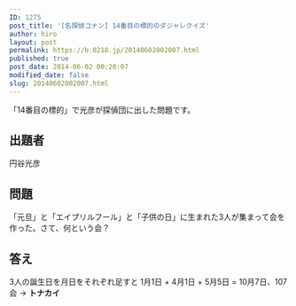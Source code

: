 ```yaml
---
ID: 1275
post_title: '[名探偵コナン] 14番目の標的のダジャレクイズ'
author: hiro
layout: post
permalink: https://b.0218.jp/20140602002007.html
published: true
post_date: 2014-06-02 00:20:07
modified_date: false
slug: 20140602002007.html
---
```

「14番目の標的」で光彦が探偵団に出した問題です。
<!--more-->
<h2>出題者</h2>
円谷光彦

<h2>問題</h2>
「元旦」と「エイプリルフール」と「子供の日」に生まれた3人が集まって会を作った。さて、何という会？

<h2>答え</h2>
3人の誕生日を月日をそれぞれ足すと
1月1日 + 4月1日 + 5月5日 = 10月7日、107会
→ <strong>トナカイ</strong>